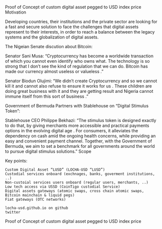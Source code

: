Proof of Concept of custom digital asset pegged to USD index price
Motivation

Developing countries, their institutions and the private sector are looking for a fast and secure solution to face the challenges that digital assets represent to their interests, in order to reach a balance between the legacy systems and the globalization of digital assets.

The Nigeian Senate discution about Bitcoin:

Senator Sani Musa: “Cryptocurrency has become a worldwide transaction of which you cannot even identify who owns what. The technology is so strong that I don’t see the kind of regulation that we can do. Bitcoin has made our currency almost useless or valueless .”

Senator Biodun Olujimi: “We didn’t create Cryptocurrency and so we cannot kill it and cannot also refuse to ensure it works for us . These children are doing great business with it and they are getting result and Nigeria cannot immune itself from this sort of business .”

Government of Bermuda Partners with Stablehouse on “Digital Stimulus Token”:

Stablehouse CEO Philippe Bekhazi: “The stimulus token is designed exactly to do that, by giving merchants more accessible and practical payments options in the evolving digital age . For consumers, it alleviates the dependency on cash amid the ongoing health concerns, while providing an easy and convenient payment channel. Together, with the Government of Bermuda, we aim to set a benchmark for all governments around the world to pursue digital stimulus solutions.”
Scope

Key points:

    Custom Digital Asset “LUSD” (LOCHA-USD “LUSD”)
    Custodial services onboard (exchnages, banks, goverment institutions, ..)
    Non-custoial services users onboard (regular users, merchants, ..)
    Low tech access via USSD (CoinTigo custodial Service)
    Digital assets gateways (atomic swaps, cross chain atomic swaps, Bitcoin mainchain & liquid pegs)
    Fiat gateways (OTC networks)

    locha-usd.github.io on github
    twitter

Proof of Concept of custom digital asset pegged to USD index price

